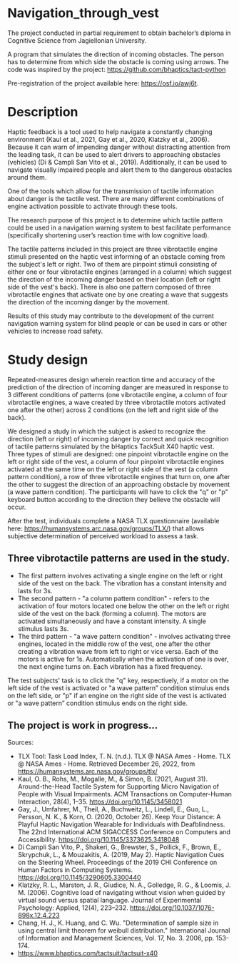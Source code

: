 # Navigation_through_vest
The project conducted in partial requirement to obtain bachelor’s diploma in Cognitive Science from Jagiellonian University.

A program that simulates the direction of incoming obstacles. The person has to determine from which side the obstacle is coming using arrows. The code was inspired by the project: https://github.com/bhaptics/tact-python

Pre-registration of the project available here: https://osf.io/awj6t.

# Description  

Haptic feedback is a tool used to help navigate a constantly changing environment  (Kaul et al., 2021, Gay et al., 2020, Klatzky et al., 2006). Because it can warn of impending danger without distracting attention from the leading task, it can be used to alert drivers to approaching obstacles (vehicles) (Di & Campli San Vito et al., 2019). Additionally, it can be used to navigate visually impaired people and alert them to the dangerous obstacles around them.  

One of the tools which allow for the transmission of tactile information about danger is the tactile vest. There are many different combinations of engine activation possible to activate through these tools.  

The research purpose of this project is to determine which tactile pattern could be used in a navigation warning system to best facilitate performance (specifically shortening user’s reaction time with low cognitive load).   

The tactile patterns included in this project are three vibrotactile engine stimuli presented on the haptic vest informing of an obstacle coming from the subject's left or right. Two of them are pinpoint stimuli consisting of either one or four vibrotactile engines (arranged in a column) which suggest the direction of the incoming danger based on their location (left or right side of the vest's back). There is also one pattern composed of three vibrotactile engines that activate one by one creating a wave that suggests the direction of the incoming danger by the movement.  

Results of this study may contribute to the development of the current navigation warning system for blind people or can be used in cars or other vehicles to increase road safety. 

# Study design 

Repeated-measures design wherein reaction time and accuracy of the prediction of the direction of incoming danger are measured in response to 3 different conditions of patterns (one vibrotactile engine, a column of four vibrotactile engines, a wave created by three vibrotactile motors activated one after the other) across 2 conditions (on the left and right side of the back).  

We designed a study in which the subject is asked to recognize the direction (left or right) of incoming danger by correct and quick recognition of tactile patterns simulated by the bHaptics TackSuit X40 haptic vest. Three types of stimuli are designed: one pinpoint vibrotactile engine on the left or right side of the vest, a column of four pinpoint vibrotactile engines activated at the same time on the left or right side of the vest (a column pattern condition), a row of three vibrotactile engines that turn on, one after the other to suggest the direction of an approaching obstacle by movement (a wave pattern condition). The participants will have to click the "q" or "p" keyboard button according to the direction they believe the obstacle will occur.  

After the test, individuals complete a NASA TLX questionnaire (available here: https://humansystems.arc.nasa.gov/groups/TLX/) that allows subjective determination of perceived workload to assess a task.  


## Three vibrotactile patterns are used in the study.  
- The first pattern involves activating a single engine on the left or right side of the vest on the back. The vibration has a constant intensity and lasts for 3s.  
- The second pattern - "a column pattern condition" - refers to the activation of four motors located one below the other on the left or right side of the vest on the back (forming a column). The motors are activated simultaneously and have a constant intensity. A single stimulus lasts 3s.  
- The third pattern - "a wave pattern condition" - involves activating three engines, located in the middle row of the vest, one after the other creating a vibration wave from left to right or vice versa. Each of the motors is active for 1s. Automatically when the activation of one is over, the next engine turns on. Each vibration has a fixed frequency.  

The test subjects' task is to click the "q" key, respectively, if a motor on the left side of the vest is activated or "a wave pattern” condition stimulus ends on the left side, or "p" if an engine on the right side of the vest is activated or "a wave pattern” condition stimulus ends on the right side. 


## The project is work in progress...


Sources: 
- TLX Tool: Task Load Index, T. N. (n.d.). TLX @ NASA Ames - Home. TLX @ NASA Ames - Home. Retrieved December 26, 2022, from https://humansystems.arc.nasa.gov/groups/tlx/ 
- Kaul, O. B., Rohs, M., Mogalle, M., & Simon, B. (2021, August 31). Around-the-Head Tactile System for Supporting Micro Navigation of People with Visual Impairments. ACM Transactions on Computer-Human Interaction, 28(4), 1–35. https://doi.org/10.1145/3458021 
- Gay, J., Umfahrer, M., Theil, A., Buchweitz, L., Lindell, E., Guo, L., Persson, N. K., & Korn, O. (2020, October 26). Keep Your Distance: A Playful Haptic Navigation Wearable for Individuals with Deafblindness. The 22nd International ACM SIGACCESS Conference on Computers and Accessibility. https://doi.org/10.1145/3373625.3418048 
- Di Campli San Vito, P., Shakeri, G., Brewster, S., Pollick, F., Brown, E., Skrypchuk, L., & Mouzakitis, A. (2019, May 2). Haptic Navigation Cues on the Steering Wheel. Proceedings of the 2019 CHI Conference on Human Factors in Computing Systems. https://doi.org/10.1145/3290605.3300440 
- Klatzky, R. L., Marston, J. R., Giudice, N. A., Golledge, R. G., & Loomis, J. M. (2006). Cognitive load of navigating without vision when guided by virtual sound versus spatial language. Journal of Experimental Psychology: Applied, 12(4), 223–232. https://doi.org/10.1037/1076-898x.12.4.223 
- Chang, H. J., K. Huang, and C. Wu. "Determination of sample size in using central limit theorem for weibull distribution." International Journal of Information and Management Sciences, Vol. 17, No. 3. 2006, pp. 153-174.  
- https://www.bhaptics.com/tactsuit/tactsuit-x40 
